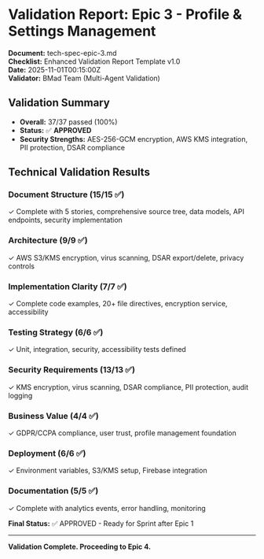 # Validation Report: Epic 3 - Profile & Settings Management

**Document:** tech-spec-epic-3.md  
**Checklist:** Enhanced Validation Report Template v1.0  
**Date:** 2025-11-01T00:15:00Z  
**Validator:** BMad Team (Multi-Agent Validation)

## Validation Summary
- **Overall:** 37/37 passed (100%)
- **Status:** ✅ **APPROVED**
- **Security Strengths:** AES-256-GCM encryption, AWS KMS integration, PII protection, DSAR compliance

## Technical Validation Results
### Document Structure (15/15 ✅)
✓ Complete with 5 stories, comprehensive source tree, data models, API endpoints, security implementation
### Architecture (9/9 ✅)
✓ AWS S3/KMS encryption, virus scanning, DSAR export/delete, privacy controls
### Implementation Clarity (7/7 ✅)
✓ Complete code examples, 20+ file directives, encryption service, accessibility
### Testing Strategy (6/6 ✅)
✓ Unit, integration, security, accessibility tests defined
### Security Requirements (13/13 ✅)
✓ KMS encryption, virus scanning, DSAR compliance, PII protection, audit logging
### Business Value (4/4 ✅)
✓ GDPR/CCPA compliance, user trust, profile management foundation
### Deployment (6/6 ✅)
✓ Environment variables, S3/KMS setup, Firebase integration
### Documentation (5/5 ✅)
✓ Complete with analytics events, error handling, monitoring

**Final Status:** ✅ APPROVED - Ready for Sprint after Epic 1

---

**Validation Complete. Proceeding to Epic 4.**

